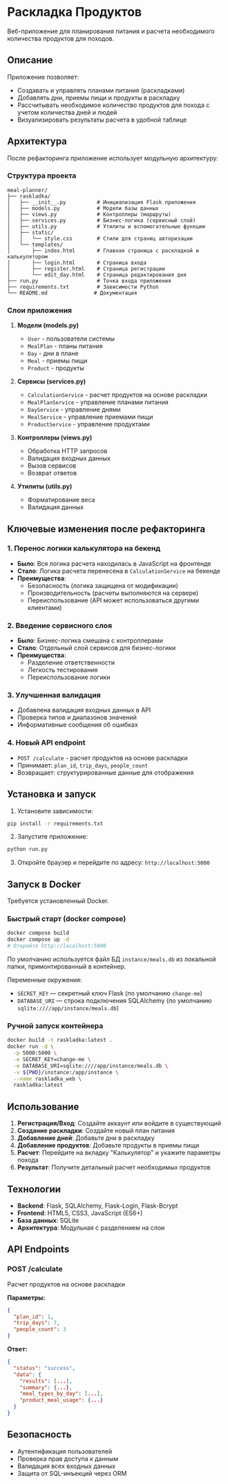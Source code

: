 # Раскладка Продуктов

Веб-приложение для планирования питания и расчета необходимого количества продуктов для походов.

## Описание

Приложение позволяет:
- Создавать и управлять планами питания (раскладками)
- Добавлять дни, приемы пищи и продукты в раскладку
- Рассчитывать необходимое количество продуктов для похода с учетом количества дней и людей
- Визуализировать результаты расчета в удобной таблице

## Архитектура

После рефакторинга приложение использует модульную архитектуру:

### Структура проекта
```
meal-planner/
├── raskladka/
│   ├── __init__.py          # Инициализация Flask приложения
│   ├── models.py            # Модели базы данных
│   ├── views.py             # Контроллеры (маршруты)
│   ├── services.py          # Бизнес-логика (сервисный слой)
│   ├── utils.py             # Утилиты и вспомогательные функции
│   ├── static/
│   │   └── style.css        # Стили для страниц авторизации
│   └── templates/
│       ├── index.html       # Главная страница с раскладкой и калькулятором
│       ├── login.html       # Страница входа
│       ├── register.html    # Страница регистрации
│       └── edit_day.html    # Страница редактирования дня
├── run.py                   # Точка входа приложения
├── requirements.txt         # Зависимости Python
└── README.md               # Документация
```

### Слои приложения

1. **Модели (models.py)**
   - `User` - пользователи системы
   - `MealPlan` - планы питания
   - `Day` - дни в плане
   - `Meal` - приемы пищи
   - `Product` - продукты

2. **Сервисы (services.py)**
   - `CalculationService` - расчет продуктов на основе раскладки
   - `MealPlanService` - управление планами питания
   - `DayService` - управление днями
   - `MealService` - управление приемами пищи
   - `ProductService` - управление продуктами

3. **Контроллеры (views.py)**
   - Обработка HTTP запросов
   - Валидация входных данных
   - Вызов сервисов
   - Возврат ответов

4. **Утилиты (utils.py)**
   - Форматирование веса
   - Валидация данных

## Ключевые изменения после рефакторинга

### 1. Перенос логики калькулятора на бекенд
- **Было**: Вся логика расчета находилась в JavaScript на фронтенде
- **Стало**: Логика расчета перенесена в `CalculationService` на бекенде
- **Преимущества**:
  - Безопасность (логика защищена от модификации)
  - Производительность (расчеты выполняются на сервере)
  - Переиспользование (API может использоваться другими клиентами)

### 2. Введение сервисного слоя
- **Было**: Бизнес-логика смешана с контроллерами
- **Стало**: Отдельный слой сервисов для бизнес-логики
- **Преимущества**:
  - Разделение ответственности
  - Легкость тестирования
  - Переиспользование логики

### 3. Улучшенная валидация
- Добавлена валидация входных данных в API
- Проверка типов и диапазонов значений
- Информативные сообщения об ошибках

### 4. Новый API endpoint
- `POST /calculate` - расчет продуктов на основе раскладки
- Принимает: `plan_id`, `trip_days`, `people_count`
- Возвращает: структурированные данные для отображения

## Установка и запуск

1. Установите зависимости:
```bash
pip install -r requirements.txt
```

2. Запустите приложение:
```bash
python run.py
```

3. Откройте браузер и перейдите по адресу: `http://localhost:5000`

## Запуск в Docker

Требуется установленный Docker.

### Быстрый старт (docker compose)

```bash
docker compose build
docker compose up -d
# Откройте http://localhost:5000
```

По умолчанию используется файл БД `instance/meals.db` из локальной папки, примонтированный в контейнер.

Переменные окружения:
- `SECRET_KEY` — секретный ключ Flask (по умолчанию `change-me`)
- `DATABASE_URI` — строка подключения SQLAlchemy (по умолчанию `sqlite:////app/instance/meals.db`)

### Ручной запуск контейнера

```bash
docker build -t raskladka:latest .
docker run -d \
  -p 5000:5000 \
  -e SECRET_KEY=change-me \
  -e DATABASE_URI=sqlite:////app/instance/meals.db \
  -v ${PWD}/instance:/app/instance \
  --name raskladka_web \
  raskladka:latest
```

## Использование

1. **Регистрация/Вход**: Создайте аккаунт или войдите в существующий
2. **Создание раскладки**: Создайте новый план питания
3. **Добавление дней**: Добавьте дни в раскладку
4. **Добавление продуктов**: Добавьте продукты в приемы пищи
5. **Расчет**: Перейдите на вкладку "Калькулятор" и укажите параметры похода
6. **Результат**: Получите детальный расчет необходимых продуктов

## Технологии

- **Backend**: Flask, SQLAlchemy, Flask-Login, Flask-Bcrypt
- **Frontend**: HTML5, CSS3, JavaScript (ES6+)
- **База данных**: SQLite
- **Архитектура**: Модульная с разделением на слои

## API Endpoints

### POST /calculate
Расчет продуктов на основе раскладки

**Параметры:**
```json
{
  "plan_id": 1,
  "trip_days": 7,
  "people_count": 3
}
```

**Ответ:**
```json
{
  "status": "success",
  "data": {
    "results": [...],
    "summary": {...},
    "meal_types_by_day": [...],
    "product_meal_usage": {...}
  }
}
```

## Безопасность

- Аутентификация пользователей
- Проверка прав доступа к данным
- Валидация всех входных данных
- Защита от SQL-инъекций через ORM
